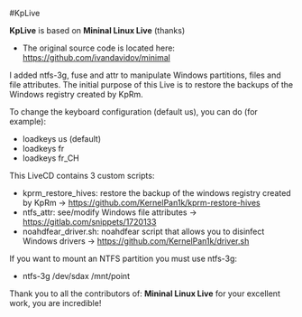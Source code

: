 #KpLive

**KpLive** is based on **Mininal Linux Live** (thanks)

- The original source code is located here: https://github.com/ivandavidov/minimal

I added ntfs-3g, fuse and attr to manipulate Windows partitions, files and file attributes. The initial purpose of this Live is to restore the backups of the Windows registry created by KpRm.

To change the keyboard configuration (default us), you can do (for example):

- loadkeys us (default)
- loadkeys fr
- loadkeys fr_CH

This LiveCD contains 3 custom scripts:

- kprm_restore_hives: restore the backup of the windows registry created by KpRm -> https://github.com/KernelPan1k/kprm-restore-hives
- ntfs_attr: see/modify Windows file attributes -> https://gitlab.com/snippets/1720133
- noahdfear_driver.sh: noahdfear script that allows you to disinfect Windows drivers -> https://github.com/KernelPan1k/driver.sh

If you want to mount an NTFS partition you must use ntfs-3g:

- ntfs-3g /dev/sdax /mnt/point


Thank you to all the contributors of: **Mininal Linux Live** for your excellent work, you are incredible!
